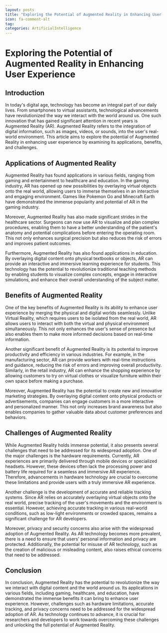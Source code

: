 ```yaml
---
layout: posts
title: "Exploring the Potential of Augmented Reality in Enhancing User Experience"
icon: fa-comment-alt
tag:      
categories: ArtificialIntelligence
---
```



# Exploring the Potential of Augmented Reality in Enhancing User Experience

## Introduction

In today's digital age, technology has become an integral part of our daily lives. From smartphones to virtual assistants, technological advancements have revolutionized the way we interact with the world around us. One such innovation that has gained significant attention in recent years is Augmented Reality (AR). Augmented Reality refers to the integration of digital information, such as images, videos, or sounds, into the user's real-world environment. This article aims to explore the potential of Augmented Reality in enhancing user experience by examining its applications, benefits, and challenges.

## Applications of Augmented Reality

Augmented Reality has found applications in various fields, ranging from gaming and entertainment to healthcare and education. In the gaming industry, AR has opened up new possibilities by overlaying virtual objects onto the real world, allowing users to immerse themselves in an interactive and engaging environment. Games like Pokemon Go and Minecraft Earth have demonstrated the immense popularity and potential of AR in the gaming industry.

Moreover, Augmented Reality has also made significant strides in the healthcare sector. Surgeons can now use AR to visualize and plan complex procedures, enabling them to have a better understanding of the patient's anatomy and potential complications before entering the operating room. This not only enhances surgical precision but also reduces the risk of errors and improves patient outcomes.

Furthermore, Augmented Reality has also found applications in education. By overlaying digital content onto physical textbooks or objects, AR can provide an interactive and immersive learning experience for students. This technology has the potential to revolutionize traditional teaching methods by enabling students to visualize complex concepts, engage in interactive simulations, and enhance their overall understanding of the subject matter.

## Benefits of Augmented Reality

One of the key benefits of Augmented Reality is its ability to enhance user experience by merging the physical and digital worlds seamlessly. Unlike Virtual Reality, which requires users to be isolated from the real world, AR allows users to interact with both the virtual and physical environment simultaneously. This not only enhances the user's sense of presence but also enables them to make more informed decisions based on real-time information.

Another significant benefit of Augmented Reality is its potential to improve productivity and efficiency in various industries. For example, in the manufacturing sector, AR can provide workers with real-time instructions and guidance, reducing the risk of errors and improving overall productivity. Similarly, in the retail industry, AR can enhance the shopping experience by allowing customers to try on virtual clothes or visualize furniture within their own space before making a purchase.

Moreover, Augmented Reality has the potential to create new and innovative marketing strategies. By overlaying digital content onto physical products or advertisements, companies can engage customers in a more interactive and personalized manner. This not only increases brand awareness but also enables companies to gather valuable data about customer preferences and behaviors.

## Challenges of Augmented Reality

While Augmented Reality holds immense potential, it also presents several challenges that need to be addressed for its widespread adoption. One of the major challenges is the hardware requirements. Currently, AR experiences are primarily delivered through mobile devices or specialized headsets. However, these devices often lack the processing power and battery life required for a seamless and immersive AR experience. Therefore, advancements in hardware technology are crucial to overcome these limitations and provide users with a truly immersive AR experience.

Another challenge is the development of accurate and reliable tracking systems. Since AR relies on accurately overlaying virtual objects onto the real world, precise tracking of the user's movements and the environment is essential. However, achieving accurate tracking in various real-world conditions, such as low-light environments or crowded spaces, remains a significant challenge for AR developers.

Moreover, privacy and security concerns also arise with the widespread adoption of Augmented Reality. As AR technology becomes more prevalent, there is a need to ensure that users' personal information and privacy are protected. Additionally, the potential for misuse of AR technology, such as the creation of malicious or misleading content, also raises ethical concerns that need to be addressed.

## Conclusion

In conclusion, Augmented Reality has the potential to revolutionize the way we interact with digital content and the world around us. Its applications in various fields, including gaming, healthcare, and education, have demonstrated the immense benefits it can bring to enhance user experience. However, challenges such as hardware limitations, accurate tracking, and privacy concerns need to be addressed for the widespread adoption of AR. As technology continues to advance, it is crucial for researchers and developers to work towards overcoming these challenges and unlocking the full potential of Augmented Reality.